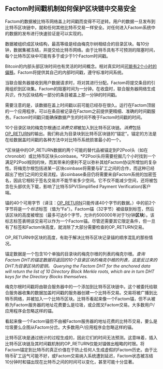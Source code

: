 ## Factom时间戳机制如何保护区块链中交易安全

Factom的数据被比特币网络盖上时间戳而变得不可逆转。用户的数据一旦发布到比特币区块链中，就和任何其他比特币交易一样安全。对任何进入Factom系统中的数据的发布进行快速验证是可以实现的。

数据被组织成区块结构，最高等级是经由梅克尔树相结合的目录区块。每10分钟，数据集被冻结，并提交给比特币网络。由于比特币具有不可预测的阻塞时间，每个比特币区块中可能有多于或少于1个Factom时间戳。

Bitcoin的内部头部区块时间也有灵活的时间概念。相对真实时间[可能有2个小时的偏移](https://en.bitcoin.it/wiki/Block_timestamp)。Factom将提供其自己的内部时间戳，遵守标准时间系统。

当联合服务器接收到用户数据请求时，将对其进行分配。Factom将提交条目的引用组织到区块集。Factom的阻塞时间为一分钟。在收盘时，联合服务器网络生成共识，作为区块结构一部分的条目被盖上那一分钟的时间戳。

需要注意的是，该数据在盖上时间戳以前可能已经存在很久。运行在Factom顶层的一个应用程序，可以在条目被记录在Factom之前提供更精细、准确的时间戳服务。Factom时间戳只能确保数据产生的时间不晚于Factom时间戳的时间。

10个目录区块的梅克尔根通过*消费交易*被加入到比特币区块链。*消费*包括[OP_RETURN](http://bitzuma.com/posts/op-return-and-the-future-of-bitcoin/)的输出。我们称此为目录块到比特币区块链的“锚定”。锚定的方法是在给数据盖时间戳的各种方法中对比特币系统损害最小的一个。

*区块链中的OP_RETURN数据的两个可能的替代品被锚定到P2Pool头（如在chronobit）或比特币区块头coinbase。*P2Pool头将需要挖掘几个小时找到一个满足P2Pool规则的块，而其带来的便利不足以弥补其给Factom协议所增加的复杂性。将梅克尔根包括进某一区块coinbase将需要与矿工之间的合作，而这种已经超出了他们之间的交易流程。该coinbase条目仍将需要来自Factom系统的加密签名，因此它相较于签名交易并不能节省多少空间。它不仅不能减少空间，还将被包含在头部优先下载，影响了比特币SPV(Simplified Payment Verification)客户端。

锚的40个可用字节（译注：[OP_RETURN](http://bitzuma.com/posts/op-return-and-the-future-of-bitcoin/)只能传递40个字节的数据。）中的前2个字节将是一个*标志*标签（值为“Fa”）。Factom锚（32字节）被级联到标签，然后该区块的高度被增加（最多可达6个字节，允许约500000年对于1分钟**区块**）。该标志标签表明该交易可以作为一个Factom锚。尽管还需要其它限定条件，但一旦有了标签和Factom块高度，就消除了大部分需要检查的OP_RETURN交易。

OP_RETURN中区块的高度，有助于解决比特币区块记录锚的顺序混乱的那些情况。

锚定数据是一个包含10个单独的目录块的梅克尔根的列表的梅克尔根。*查询Factom DHT的锚定数据将返回的10个目录区块的梅克尔根的列表，这是反过来的DHT为目录区块的密钥。
 Querying the Factom DHT for the anchored data will return the list of 10 Directory Block Merkle roots, which are in turn DHT keys for the Directory Blocks themselves.*


梅克尔根时间戳将由联合服务器中的一个添加到比特币区块链中。这个被委托给联合服务器收集的数据加盖时间戳的服务器创建一个比特币交易。交易将被广播到比特币网络，并被加入一个比特币区块。比特币看起来像一个Factom锚，但不从被称为Factom服务器的地址花费要么是垃圾，或企图叉Factom交易。大多数用户/应用程序会忽略这样的锚。


看起来像一个Factom锚但不由被Factom服务器的地址花费的比特币交易，要么是垃圾要么企图从Factom分岔。大多数用户/应用程序会忽略这样的锚。

比特币区块是通过统计的过程生成的，因此它们的时间无法预测。这意味着，插入比特币区块链及其时间戳机制的OP_RETURN仅能对锚做出粗略的时限。将Factom锚定到比特币的真正价值在于防止任何人生成虚假的Factom历史。由于比特币矿工运气可能不好，或Factom交易纳入系统遭到延迟，Factom状态被冻结10分钟时和锚出现在比特币之间的时间可以变化，甚至可能十分显著。

